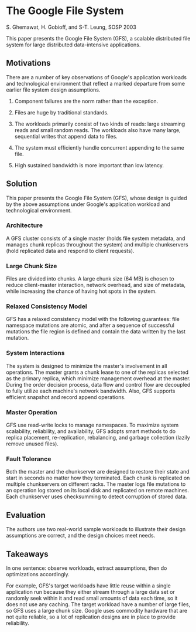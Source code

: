 # The Google File System

S. Ghemawat, H. Gobioff, and S-T. Leung, SOSP 2003

This paper presents the Google File System (GFS), a scalable distributed file system for large distributed data-intensive applications.

## Motivations

There are a number of key observations of Google's application workloads and technological environment that reflect a marked departure from some earlier file system design assumptions.

1. Component failures are the norm rather than the exception.

2. Files are huge by traditional standards.

3. The workloads primarily consist of two kinds of reads: large streaming reads and small random reads. The workloads also have many large, sequential writes that append data to files.

4. The system must efficiently handle concurrent appending to the same file.

5. High sustained bandwidth is more important than low latency.

## Solution

This paper presents the Google File System (GFS), whose design is guided by the above assumptions under Google's application workload and technological environment.

### Architecture

A GFS cluster consists of a single master (holds file system metadata, and manages chunk replicas throughout the system) and multiple chunkservers (hold replicated data and respond to client requests).

### Large Chunk Size

Files are divided into chunks. A large chunk size (64 MB) is chosen to reduce client-master interaction, network overhead, and size of metadata, while increasing the chance of having hot spots in the system.

### Relaxed Consistency Model

GFS has a relaxed consistency model with the following guarantees: file namespace mutations are atomic, and after a sequence of successful mutations the file region is defined and contain the data written by the last mutation.

### System Interactions

The system is designed to minimize the master's involvement in all operations. The master grants a chunk lease to one of the replicas selected as the primary replica, which minimize management overhead at the master. During the order decision process, data flow and control flow are decoupled to fully utilize each machine's network bandwidth. Also, GFS supports efficient snapshot and record append operations.

### Master Operation

GFS use read-write locks to manage namespaces.  To maximize system scalability, reliability, and availability, GFS adopts smart methods to do replica placement, re-replication, rebalancing, and garbage collection (lazily remove unused files).

### Fault Tolerance

Both the master and the chunkserver are designed to restore their state and start in seconds no matter how they terminated. Each chunk is replicated on multiple chunkservers on different racks. The master logs file mutations to an operation log stored on its local disk and replicated on remote machines. Each chunkserver uses checksumming to detect corruption of stored data.

## Evaluation

The authors use two real-world sample workloads to illustrate their design assumptions are correct, and the design choices meet needs.

## Takeaways

In one sentence: observe workloads, extract assumptions, then do optimizations accordingly.

For example, GFS's target workloads have little reuse within a single application run because they either stream through a large data set or randomly seek within it and read small amounts of data each time, so it does not use any caching. The target workload have a number of large files, so GFS uses a large chunk size. Google uses commodity hardware that are not quite reliable, so a lot of replication designs are in place to provide reliability.

